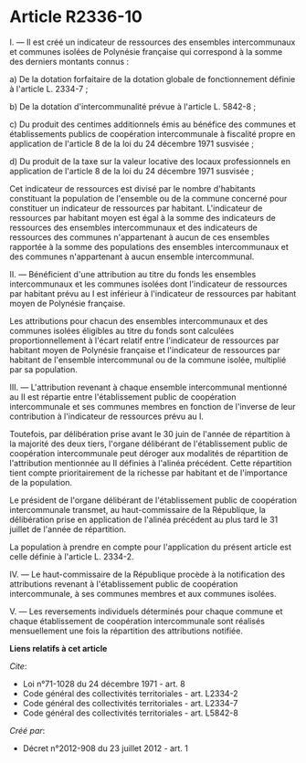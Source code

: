 # Article R2336-10

I. ― Il est créé un indicateur de ressources des ensembles intercommunaux et communes isolées de Polynésie française qui
correspond à la somme des derniers montants connus : 

a) De la dotation forfaitaire de la dotation globale de fonctionnement définie à l'article L. 2334-7 ; 

b) De la dotation d'intercommunalité prévue à l'article L. 5842-8 ; 

c) Du produit des centimes additionnels émis au bénéfice des communes et établissements publics de coopération intercommunale
à fiscalité propre en application de l'article 8 de la loi du 24 décembre 1971 susvisée ; 

d) Du produit de la taxe sur la valeur locative des locaux professionnels en application de l'article 8 de la loi du 24
décembre 1971 susvisée ; 

Cet indicateur de ressources est divisé par le nombre d'habitants constituant la population de l'ensemble ou de la commune
concerné pour constituer un indicateur de ressources par habitant. L'indicateur de ressources par habitant moyen est égal à
la somme des indicateurs de ressources des ensembles intercommunaux et des indicateurs de ressources des communes
n'appartenant à aucun de ces ensembles rapportée à la somme des populations des ensembles intercommunaux et des communes
n'appartenant à aucun ensemble intercommunal. 

II. ― Bénéficient d'une attribution au titre du fonds les ensembles intercommunaux et les communes isolées dont l'indicateur
de ressources par habitant prévu au I est inférieur à l'indicateur de ressources par habitant moyen de Polynésie française. 

Les attributions pour chacun des ensembles intercommunaux et des communes isolées éligibles au titre du fonds sont calculées
proportionnellement à l'écart relatif entre l'indicateur de ressources par habitant moyen de Polynésie française et
l'indicateur de ressources par habitant de l'ensemble intercommunal ou de la commune isolée, multiplié par sa population. 

III. ― L'attribution revenant à chaque ensemble intercommunal mentionné au II est répartie entre l'établissement public de
coopération intercommunale et ses communes membres en fonction de l'inverse de leur contribution à l'indicateur de ressources
prévu au I. 

Toutefois, par délibération prise avant le 30 juin de l'année de répartition à la majorité des deux tiers, l'organe
délibérant de l'établissement public de coopération intercommunale peut déroger aux modalités de répartition de l'attribution
mentionnée au II définies à l'alinéa précédent. Cette répartition tient compte prioritairement de la richesse par habitant et
de l'importance de la population. 

Le président de l'organe délibérant de l'établissement public de coopération intercommunale transmet, au haut-commissaire de
la République, la délibération prise en application de l'alinéa précédent au plus tard le 31 juillet de l'année de
répartition. 

La population à prendre en compte pour l'application du présent article est celle définie à l'article L. 2334-2. 

IV. ― Le haut-commissaire de la République procède à la notification des attributions revenant à l'établissement public de
coopération intercommunale, à ses communes membres et aux communes isolées. 

V. ― Les reversements individuels déterminés pour chaque commune et chaque établissement de coopération intercommunale sont
réalisés mensuellement une fois la répartition des attributions notifiée.

**Liens relatifs à cet article**

_Cite_:

  - Loi n°71-1028 du 24 décembre 1971 - art. 8
  - Code général des collectivités territoriales - art. L2334-2
  - Code général des collectivités territoriales - art. L2334-7
  - Code général des collectivités territoriales - art. L5842-8

_Créé par_:

  - Décret n°2012-908 du 23 juillet 2012 - art. 1

